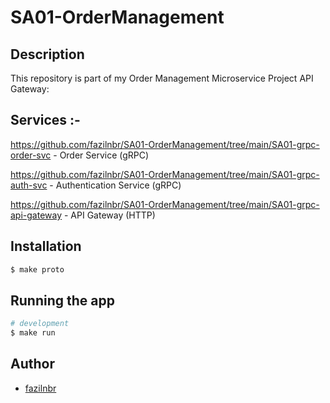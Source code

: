 # SA01-OrderManagement


## Description
This repository is part of my Order Management Microservice Project API Gateway:

## Services :-

https://github.com/fazilnbr/SA01-OrderManagement/tree/main/SA01-grpc-order-svc   - Order Service (gRPC)

https://github.com/fazilnbr/SA01-OrderManagement/tree/main/SA01-grpc-auth-svc    - Authentication Service (gRPC)

https://github.com/fazilnbr/SA01-OrderManagement/tree/main/SA01-grpc-api-gateway - API Gateway (HTTP)

## Installation

```bash
$ make proto
```

## Running the app

```bash
# development
$ make run
```

## Author

- [fazilnbr](https://www.linkedin.com/in/fazil-muhammed-915807190/)

